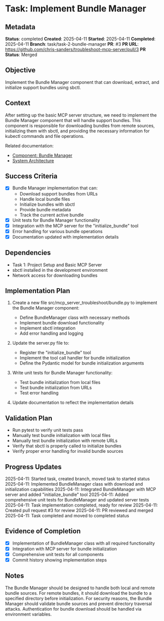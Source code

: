 # Task: Implement Bundle Manager

## Metadata
**Status**: completed
**Created**: 2025-04-11
**Started**: 2025-04-11
**Completed**: 2025-04-11
**Branch**: task/task-2-bundle-manager
**PR**: #3
**PR URL**: https://github.com/chris-sanders/troubleshoot-mcp-server/pull/3
**PR Status**: Merged

## Objective
Implement the Bundle Manager component that can download, extract, and initialize support bundles using sbctl.

## Context
After setting up the basic MCP server structure, we need to implement the Bundle Manager component that will handle support bundles. This component is responsible for downloading bundles from remote sources, initializing them with sbctl, and providing the necessary information for kubectl commands and file operations.

Related documentation:
- [Component: Bundle Manager](/docs/components/bundle-manager.md)
- [System Architecture](/docs/architecture.md)

## Success Criteria
- [x] Bundle Manager implementation that can:
  - Download support bundles from URLs
  - Handle local bundle files
  - Initialize bundles with sbctl
  - Provide bundle metadata
  - Track the current active bundle
- [x] Unit tests for Bundle Manager functionality
- [x] Integration with the MCP server for the "initialize_bundle" tool
- [x] Error handling for various bundle operations
- [x] Documentation updated with implementation details

## Dependencies
- Task 1: Project Setup and Basic MCP Server
- sbctl installed in the development environment
- Network access for downloading bundles

## Implementation Plan

1. Create a new file src/mcp_server_troubleshoot/bundle.py to implement the Bundle Manager component:
   - Define BundleManager class with necessary methods
   - Implement bundle download functionality
   - Implement sbctl integration
   - Add error handling and logging

2. Update the server.py file to:
   - Register the "initialize_bundle" tool
   - Implement the tool call handler for bundle initialization
   - Define the Pydantic model for bundle initialization arguments

3. Write unit tests for Bundle Manager functionality:
   - Test bundle initialization from local files
   - Test bundle initialization from URLs
   - Test error handling

4. Update documentation to reflect the implementation details

## Validation Plan
- Run pytest to verify unit tests pass
- Manually test bundle initialization with local files
- Manually test bundle initialization with remote URLs
- Verify that sbctl is properly called to initialize bundles
- Verify proper error handling for invalid bundle sources

## Progress Updates
2025-04-11: Started task, created branch, moved task to started status
2025-04-11: Implemented BundleManager class with download and initialization capabilities
2025-04-11: Integrated BundleManager with MCP server and added "initialize_bundle" tool
2025-04-11: Added comprehensive unit tests for BundleManager and updated server tests
2025-04-11: Task implementation completed, ready for review
2025-04-11: Created pull request #3 for review
2025-04-11: PR reviewed and merged
2025-04-11: Task completed and moved to completed status

## Evidence of Completion
- [x] Implementation of BundleManager class with all required functionality
- [x] Integration with MCP server for bundle initialization
- [x] Comprehensive unit tests for all components
- [x] Commit history showing implementation steps

## Notes
The Bundle Manager should be designed to handle both local and remote bundle sources. For remote bundles, it should download the bundle to a specified directory before initialization. For security reasons, the Bundle Manager should validate bundle sources and prevent directory traversal attacks. Authentication for bundle download should be handled via environment variables.